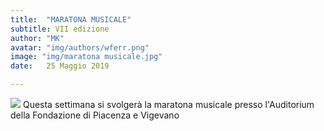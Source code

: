 ```yaml
---
title:  "MARATONA MUSICALE"
subtitle: VII edizione
author: "MK"
avatar: "img/authors/wferr.png"
image: "img/maratona musicale.jpg"
date:   25 Maggio 2019

---
```


<html>
<body>
<img src= "d.jpg">
<html>
<body>
Questa settimana si svolgerà la maratona musicale presso l'Auditorium della Fondazione di Piacenza e Vigevano

<html>

